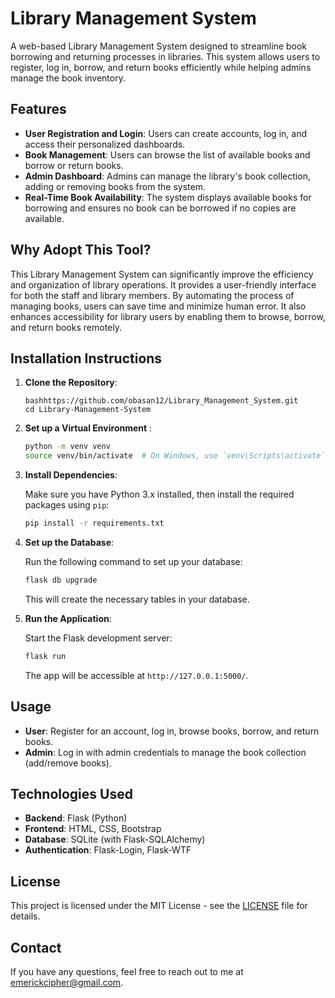 # Library Management System

A web-based Library Management System designed to streamline book borrowing and returning processes in libraries. This system allows users to register, log in, borrow, and return books efficiently while helping admins manage the book inventory.

## Features

- **User Registration and Login**: Users can create accounts, log in, and access their personalized dashboards.
- **Book Management**: Users can browse the list of available books and borrow or return books.
- **Admin Dashboard**: Admins can manage the library's book collection, adding or removing books from the system.
- **Real-Time Book Availability**: The system displays available books for borrowing and ensures no book can be borrowed if no copies are available.

## Why Adopt This Tool?

This Library Management System can significantly improve the efficiency and organization of library operations. It provides a user-friendly interface for both the staff and library members. By automating the process of managing books, users can save time and minimize human error. It also enhances accessibility for library users by enabling them to browse, borrow, and return books remotely.

## Installation Instructions

1. **Clone the Repository**:

    ```
    bashhttps://github.com/obasan12/Library_Management_System.git
    cd Library-Management-System
    ```

2. **Set up a Virtual Environment** :

    ```bash
    python -m venv venv
    source venv/bin/activate  # On Windows, use `venv\Scripts\activate`
    ```

3. **Install Dependencies**:

    Make sure you have Python 3.x installed, then install the required packages using `pip`:

    ```bash
    pip install -r requirements.txt
    ```

4. **Set up the Database**:

    Run the following command to set up your database:

    ```bash
    flask db upgrade
    ```

    This will create the necessary tables in your database.

5. **Run the Application**:

    Start the Flask development server:

    ```bash
    flask run
    ```

    The app will be accessible at `http://127.0.0.1:5000/`.

## Usage

- **User**: Register for an account, log in, browse books, borrow, and return books.
- **Admin**: Log in with admin credentials to manage the book collection (add/remove books).

## Technologies Used

- **Backend**: Flask (Python)
- **Frontend**: HTML, CSS, Bootstrap
- **Database**: SQLite (with Flask-SQLAlchemy)
- **Authentication**: Flask-Login, Flask-WTF

## License

This project is licensed under the MIT License - see the [LICENSE](LICENSE) file for details.

## Contact

If you have any questions, feel free to reach out to me at emerickcipher@gmail.com.
